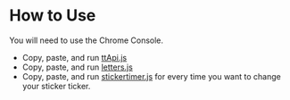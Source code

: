 # How to Use
You will need to use the Chrome Console.
* Copy, paste, and run [ttApi.js](https://raw.github.com/lemonsourkid/TT-Sticker-Ticker/master/ttApi.js)
* Copy, paste, and run [letters.js](https://raw.github.com/lemonsourkid/TT-Sticker-Ticker/master/letters.js)
* Copy, paste, and run [stickertimer.js](https://raw.github.com/lemonsourkid/TT-Sticker-Ticker/master/stickertimer.js) for every time you want to change your sticker ticker.